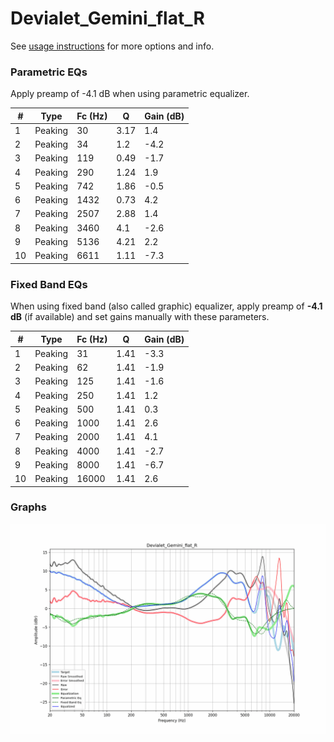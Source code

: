 # Devialet_Gemini_flat_R
See [usage instructions](https://github.com/jaakkopasanen/AutoEq#usage) for more options and info.

### Parametric EQs
Apply preamp of -4.1 dB when using parametric equalizer.

|   # | Type    |   Fc (Hz) |    Q |   Gain (dB) |
|-----|---------|-----------|------|-------------|
|   1 | Peaking |        30 | 3.17 |         1.4 |
|   2 | Peaking |        34 | 1.2  |        -4.2 |
|   3 | Peaking |       119 | 0.49 |        -1.7 |
|   4 | Peaking |       290 | 1.24 |         1.9 |
|   5 | Peaking |       742 | 1.86 |        -0.5 |
|   6 | Peaking |      1432 | 0.73 |         4.2 |
|   7 | Peaking |      2507 | 2.88 |         1.4 |
|   8 | Peaking |      3460 | 4.1  |        -2.6 |
|   9 | Peaking |      5136 | 4.21 |         2.2 |
|  10 | Peaking |      6611 | 1.11 |        -7.3 |

### Fixed Band EQs
When using fixed band (also called graphic) equalizer, apply preamp of **-4.1 dB** (if available) and set gains manually with these parameters.

|   # | Type    |   Fc (Hz) |    Q |   Gain (dB) |
|-----|---------|-----------|------|-------------|
|   1 | Peaking |        31 | 1.41 |        -3.3 |
|   2 | Peaking |        62 | 1.41 |        -1.9 |
|   3 | Peaking |       125 | 1.41 |        -1.6 |
|   4 | Peaking |       250 | 1.41 |         1.2 |
|   5 | Peaking |       500 | 1.41 |         0.3 |
|   6 | Peaking |      1000 | 1.41 |         2.6 |
|   7 | Peaking |      2000 | 1.41 |         4.1 |
|   8 | Peaking |      4000 | 1.41 |        -2.7 |
|   9 | Peaking |      8000 | 1.41 |        -6.7 |
|  10 | Peaking |     16000 | 1.41 |         2.6 |

### Graphs
![](./Devialet_Gemini_flat_R.png)
